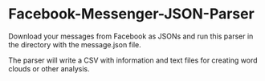 # Facebook-Messenger-JSON-Parser

Download your messages from Facebook as JSONs and run this parser in the directory with the message.json file.

The parser will write a CSV with information and text files for creating word clouds or other analysis.
